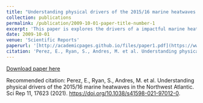 ```yaml
---
title: "Understanding physical drivers of the 2015/16 marine heatwaves in the Northwest Atlantic"
collection: publications
permalink: /publication/2009-10-01-paper-title-number-1
excerpt: 'This paper is explores the drivers of a impactful marine heatwave off the U.S. Northeast coast in 2015/16.'
date: 2009-10-01
venue: 'Scientific Reports'
paperurl: '[http://academicpages.github.io/files/paper1.pdf](https://www.nature.com/articles/s41598-021-97012-0)'
citation: 'Perez, E., Ryan, S., Andres, M. et al. Understanding physical drivers of the 2015/16 marine heatwaves in the Northwest Atlantic. Sci Rep 11, 17623 (2021). https://doi.org/10.1038/s41598-021-97012-0'
---
```


[Download paper here]([http://academicpages.github.io/files/paper1.pdf](https://www.nature.com/articles/s41598-021-97012-0))

Recommended citation: Perez, E., Ryan, S., Andres, M. et al. Understanding physical drivers of the 2015/16 marine heatwaves in the Northwest Atlantic. Sci Rep 11, 17623 (2021). https://doi.org/10.1038/s41598-021-97012-0.
